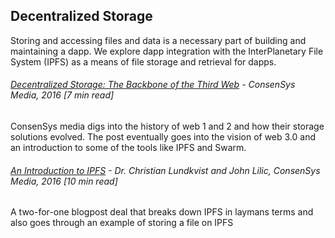 ## Decentralized Storage

Storing and accessing files and data is a necessary part of building and maintaining a dapp. We explore dapp integration with the InterPlanetary File System \(IPFS\) as a means of file storage and retrieval for dapps.

###### [Decentralized Storage: The Backbone of the Third Web](https://media.consensys.net/decentralized-storage-the-backbone-of-the-third-web-d4bc54e79700) - ConsenSys Media, 2016 \[7 min read\]

ConsenSys media digs into the history of web 1 and 2 and how their storage solutions evolved. The post eventually goes into the vision of web 3.0 and an introduction to some of the tools like IPFS and Swarm.

###### [An Introduction to IPFS](https://medium.com/@ConsenSys/an-introduction-to-ipfs-9bba4860abd0) - Dr. Christian Lundkvist and John Lilic, ConsenSys Media, 2016 \[10 min read\]

A two-for-one blogpost deal that breaks down IPFS in laymans terms and also goes through an example of storing a file on IPFS

